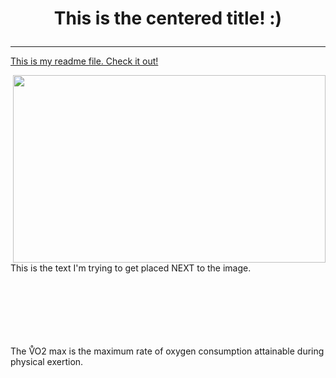 
<H1> <p align="center">This is the centered title! :) </p> </H1>

---


<a href="readme.md">This is my readme file. Check it out! </a>

<img align="right" src="https://i.ytimg.com/vi/hh6LN8uwytE/maxresdefault.jpg" style="width:500px;height:300px;">

<br>
<br> <br> <br> <br> <br>

This is the text I'm trying to get placed NEXT to the image. 
<br> <br> <br> <br> <br> <br> <br>


<p> The V&#x30AO2 max is the maximum rate of oxygen consumption attainable during physical exertion. 

